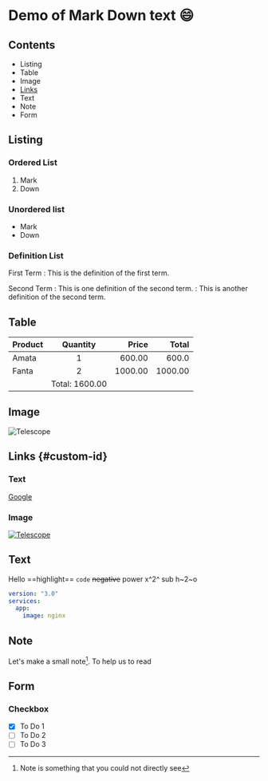 # Demo of Mark Down text 😄

## Contents
- Listing
- Table
- Image
- [Links](#links)
- Text
- Note
- Form

## Listing
### Ordered List
1. Mark
2. Down
### Unordered list
* Mark
* Down
### Definition List

First Term
: This is the definition of the first term.

Second Term
: This is one definition of the second term.
: This is another definition of the second term.

## Table
| Product | Quantity | Price | Total |
| :---- | :----: | ----: | ----: |
| Amata | 1 | 600.00 | 600.0 |
| Fanta | 2 | 1000.00 | 1000.00 |
| | Total: 1600.00 |

## Image
![Telescope](https://upload.wikimedia.org/wikipedia/commons/thumb/a/ac/100inchHooker.jpg/330px-100inchHooker.jpg)

## Links {#custom-id}  
### Text 
[Google](https://www.google.com)
### Image
[![Telescope](https://upload.wikimedia.org/wikipedia/commons/thumb/a/ac/100inchHooker.jpg/330px-100inchHooker.jpg)](https://en.wikipedia.org/wiki/Telescope)

## Text
Hello ==highlight== `code` ~~negative~~ power x^2^ sub h~2~o 
```yaml
version: "3.0"
services:
  app:
    image: nginx
```

## Note
Let's make a small note[^1]. To help us to read

[^1]:  Note is something that you could not directly see

## Form
### Checkbox
- [x] To Do 1
- [ ] To Do 2
- [ ] To Do 3
